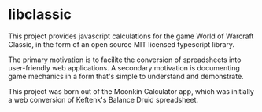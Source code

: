 # libclassic

This project provides javascript calculations for the game World of Warcraft Classic, in the form of 
an open source MIT licensed typescript library. 

The primary motivation is to facilite the conversion of spreadsheets into user-friendly web applications. 
A secondary motivation is documenting game mechanics in a form that's simple to understand and demonstrate.

This project was born out of the Moonkin Calculator app, which was initially a web conversion of
Keftenk's Balance Druid spreadsheet.